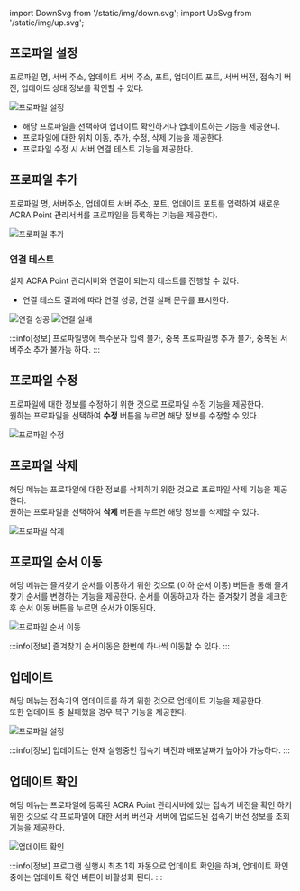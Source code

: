 import DownSvg from '/static/img/down.svg';
import UpSvg from '/static/img/up.svg';

## 프로파일 설정
프로파일 명, 서버 주소, 업데이트 서버 주소, 포트, 업데이트 포트, 서버 버전, 접속기 버전, 업데이트 상태 정보를 확인할 수 있다.

![프로파일 설정](image.png)

- 해당 프로파일을 선택하여 업데이트 확인하거나 업데이트하는 기능을 제공한다.
- 프로파일에 대한 위치 이동, 추가, 수정, 삭제 기능을 제공한다.
- 프로파일 수정 시 서버 연결 테스트 기능을 제공한다.

## 프로파일 추가
프로파일 명, 서버주소, 업데이트 서버 주소, 포트, 업데이트 포트를 입력하여 새로운 ACRA Point 관리서버를 프로파일을 등록하는 기능을 제공한다. 

![프로파일 추가](image-1.png)

### 연결 테스트
실제 ACRA Point 관리서버와 연결이 되는지 테스트를 진행할 수 있다.

- 연결 테스트 결과에 따라 연결 성공, 연결 실패 문구를 표시한다.

![연결 성공](image-6.png) 
![연결 실패](image-7.png)


:::info[정보]
프로파일명에 특수문자 입력 불가, 중복 프로파일명 추가 불가, 중복된 서버주소 추가 불가능 하다.
:::

## 프로파일 수정
프로파일에 대한 정보를 수정하기 위한 것으로 프로파일 수정 기능을 제공한다.  
원하는 프로파일을 선택하여 **수정** 버튼을 누르면 해당 정보를 수정할 수 있다.
 
![프로파일 수정](image-2.png)

## 프로파일 삭제
해당 메뉴는 프로파일에 대한 정보를 삭제하기 위한 것으로 프로파일 삭제 기능을 제공한다.  
원하는 프로파일을 선택하여 **삭제** 버튼을 누르면 해당 정보를 삭제할 수 있다. 

![프로파일 삭제](image-3.png)

## 프로파일 순서 이동
해당 메뉴는 즐겨찾기 순서를 이동하기 위한 것으로 <DownSvg/><UpSvg/> (이하 순서 이동) 버튼을 통해 즐겨찾기 순서를 변경하는 기능을 제공한다.
순서를 이동하고자 하는 즐겨찾기 명을 체크한 후 순서 이동 버튼을 누르면 순서가 이동된다. 

![프로파일 순서 이동](image-4.png)

:::info[정보]
즐겨찾기 순서이동은 한번에 하나씩 이동할 수 있다.
:::

## 업데이트
해당 메뉴는 접속기의 업데이트를 하기 위한 것으로 업데이트 기능을 제공한다.  
또한 업데이트 중 실패했을 경우 복구 기능을 제공한다.

![프로파일 설정](image.png)

:::info[정보]
업데이트는 현재 실행중인 접속기 버전과 배포날짜가 높아야 가능하다.
:::

## 업데이트 확인
해당 메뉴는 프로파일에 등록된 ACRA Point 관리서버에 있는 접속기 버전을 확인 하기 위한 것으로 각 프로파일에 대한 서버 버전과 서버에 업로드된 접속기 버전 정보를 조회기능을 제공한다.

![업데이트 확인](image-5.png)

:::info[정보]
프로그램 실행시 최초 1회 자동으로 업데이트 확인을 하며, 업데이트 확인중에는 업데이트 확인 버튼이 비활성화 된다.
:::
